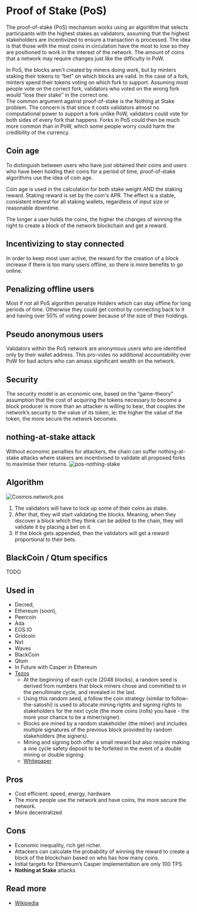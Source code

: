 # Proof of Stake \(PoS\)

The proof-of-stake \(PoS\) mechanism works using an algorithm that selects participants with the highest stakes as validators, assuming that the highest stakeholders are incentivized to ensure a transaction is processed. The idea is that those with the most coins in circulation have the most to lose so they are positioned to work in the interest of the network. The amount of coins that a network may require changes just like the difficulty in PoW.

In PoS, the blocks aren’t created by miners doing work, but by minters staking their tokens to “bet” on which blocks are valid. In the case of a fork, minters spend their tokens voting on which fork to support. Assuming most people vote on the correct fork, validators who voted on the wrong fork would “lose their stake” in the correct one.  
The common argument against proof-of-stake is the Nothing at Stake problem. The concern is that since it costs validators almost no computational power to support a fork unlike PoW, validators could vote for both sides of every fork that happens. Forks in PoS could then be much more common than in PoW, which some people worry could harm the credibility of the currency.  


## Coin age

To distinguish between users who have just obtained their coins and users who have been holding their coins for a period of time, proof-of-stake algorithms use the idea of coin age.

Coin age is used in the calculation for both stake weight AND the staking reward. Staking reward is set by the coin's APR. The effect is a stable, consistent interest for all staking wallets, regardless of input size or reasonable downtime.

The longer a user holds the coins, the higher the changes of winning the right to create a block of the network blockchain and get a reward.

## Incentivizing to stay connected

In order to keep most user active, the reward for the creation of a block increase if there is too many users offline, so there is more benefits to go online.

## Penalizing offline users

Most if not all PoS algorithm penalize Holders which can stay offline for long periods of time. Otherwise they could get control by connecting back to it and having over 50% of voting power because of the size of their holdings.

## Pseudo anonymous users

Validators within the PoS network are anonymous users who are identified only by their wallet address. This pro-vides no additional accountability over PoW for bad actors who can amass significant wealth on the network.

## Security

The security model is an economic one, based on the “game-theory” assumption that the cost of acquiring the tokens necessary to become a block producer is more than an attacker is willing to bear, that couples the network’s security to the value of its token, ie: the higher the value of the token, the more secure the network becomes.

## nothing-at-stake attack

Without economic penalties for attackers, the chain can suffer nothing-at-stake attacks where stakers are incentivised to validate all proposed forks to maximise their returns. ![pos-nothing-stake](https://raw.githubusercontent.com/cedricwalter/blockchain-consensus/master/images/pos-nothing-stake.png)

## Algorithm

![Cosmos.network.pos](https://raw.githubusercontent.com/cedricwalter/blockchain-consensus/master/images/pos-cosmos.network.png)

1. The validators will have to lock up some of their coins as stake.
2. After that, they will start validating the blocks. Meaning, when they discover a block which they think can be added to the chain, they will validate it by placing a bet on it.
3. If the block gets appended, then the validators will get a reward proportional to their bets.

## BlackCoin / Qtum specifics

TODO

## Used in

* Decred, 
* Ethereum \(soon\), 
* Peercoin
* Ada
* EOS.IO
* Gridcoin
* Nxt
* Waves
* BlackCoin 
* Qtum 
* In Future with Casper in Ethereum
* [Tezos](https://www.tezos.com)
  * At the beginning of each cycle \(2048 blocks\), a random seed is derived from numbers that block miners chose and committed to in the penultimate cycle, and revealed in the last. 
  * Using this random seed, a follow the coin strategy \(similar to follow-the-satoshi\) is used to allocate mining rights and signing rights to stakeholders for the next cycle \(the more coins \(rolls\) you have - the more your chance to be a miner/signer\). 
  * Blocks are mined by a random stakeholder \(the miner\) and includes multiple signatures of the previous block provided by random stakeholders \(the signers\). 
  * Mining and signing both offer a small reward but also require making a one cycle safety deposit to be forfeited in the event of a double mining or double signing.
  * [Whitepaper](https://www.tezos.com/static/papers/white_paper.pdf)

## **Pros**

* Cost efficient: speed, energy, hardware
* The more people use the network and have coins, the more secure the network.
* More decentralized

## Cons

* Economic inequality, rich get richer.
* Attackers can calculate the probability of winning the reward to create a block of the blockchain based on who has how many coins.
* Initial targets for Ethereum’s Casper implementation are only 100 TPS
* **Nothing at Stake** attacks

## Read more

* [Wikipedia](https://en.wikipedia.org/wiki/Proof-of-stake)

